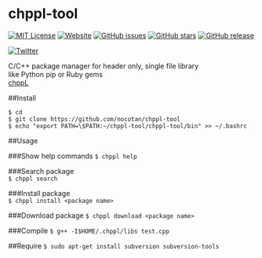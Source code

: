 # chppl-tool

[![MIT License](http://img.shields.io/badge/license-MIT-blue.svg?style=flat)](LICENSE)
[![Website](https://img.shields.io/website-up-down-green-red/http/shields.io.svg?maxAge=2592000)](http://chppl.herokuapp.com/)
[![GitHub issues](https://img.shields.io/github/issues/nocotan/chppl-tool.svg)](https://github.com/nocotan/chppl-tool/issues) [![GitHub stars](https://img.shields.io/github/stars/nocotan/chppl-tool.svg)](https://github.com/nocotan/chppl-tool/stargazers) 
[![GitHub release](https://img.shields.io/github/release/qubyte/rubidium.svg?maxAge=2592000)](https://github.com/nocotan/chppl-tool)

[![Twitter](https://img.shields.io/twitter/url/https/github.com/nocotan/chppl-tool.svg?style=social)](https://twitter.com/intent/tweet?text=Wow:&url=%5Bobject%20Object%5D)

C/C++ package manager for header only, single file library  
like Python pip or Ruby gems  
[chppL](https://chppl.herokuapp.com/)  


##Install

```
$ cd  
$ git clone https://github.com/nocotan/chppl-tool  
$ echo "export PATH=\$PATH:~/chppl-tool/chppl-tool/bin" >> ~/.bashrc
```  


##Usage   

###Show help commands
```$ chppl help```

###Search package  
```$ chppl search```  

###Install package  
```$ chppl install <package name>```  

###Download package
```$ chppl download <package name>```

###Compile
```$ g++ -I$HOME/.chppl/libs test.cpp```  

##Require
```$ sudo apt-get install subversion subversion-tools```
